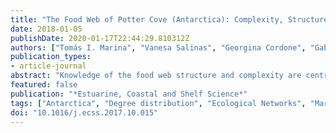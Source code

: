 ```yaml
---
title: "The Food Web of Potter Cove (Antarctica): Complexity, Structure and Function"
date: 2018-01-05
publishDate: 2020-01-17T22:44:29.810312Z
authors: ["Tomás I. Marina", "Vanesa Salinas", "Georgina Cordone", "Gabriela Campana", "Eugenia Moreira", "Dolores Deregibus", "Luciana Torre", "Ricardo Sahade", "Marcos Tatián", "Esteban Barrera Oro", "Marleen De Troch", "Santiago Doyle", "María Liliana Quartino", admin, "Fernando R Momo"]
publication_types:
- article-journal
abstract: "Knowledge of the food web structure and complexity are central to better understand ecosystem functioning. A food-web approach includes both species and energy flows among them, providing a natural framework for characterizing species’ ecological roles and the mechanisms through which biodiversity influences ecosystem dynamics. Here we present for the first time a high-resolution food web for a marine ecosystem at Potter Cove (northern Antarctic Peninsula). Eleven food web properties were analyzed in order to document network complexity, structure and topology. We found a low linkage density (3.4), connectance (0.04) and omnivory percentage (45), as well as a short path length (1.8) and a low clustering coefficient (0.08). Furthermore, relating the structure of the food web to its dynamics, an exponential degree distribution (in- and out-links) was found. This suggests that the Potter Cove food web may be vulnerable if the most connected species became locally extinct. For two of the three more connected functional groups, competition overlap graphs imply high trophic interaction between demersal fish and niche specialization according to feeding strategies in amphipods. On the other hand, the prey overlap graph shows also that multiple energy pathways of carbon flux exist across benthic and pelagic habitats in the Potter Cove ecosystem. Although alternative food sources might add robustness to the web, network properties (low linkage density, connectance and omnivory) suggest fragility and potential trophic cascade effects."
featured: false
publication: "*Estuarine, Coastal and Shelf Science*"
tags: ["Antarctica", "Degree distribution", "Ecological Networks", "Marine ecosystem"]
doi: "10.1016/j.ecss.2017.10.015"
---
```


